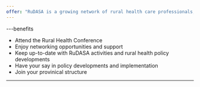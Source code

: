 ```yaml
---
offer: "RuDASA is a growing network of rural health care professionals, and we invite applications for membership. Due to the fact that RuDASA is a special interest group of the South African Medical Association, we are geared primarily towards doctors working in or interested in rural medicine, whether generalists or specialists, in private or in public. However, membership is also open to all medical or other health practitioners (including allied health professionals and students, at a discounted rate) involved in the practice, training or support of rural medicine."
---
```


---benefits
* Attend the Rural Health Conference
* Enjoy networking opportunities and support
* Keep up-to-date with RuDASA activities and rural health policy developments
* Have your say in policy developments and implementation
* Join your provinical structure
---